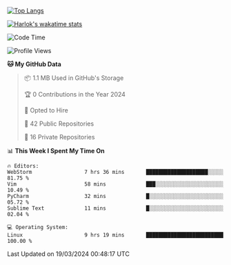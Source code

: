 [![Top Langs](https://github-readme-stats.vercel.app/api/top-langs/?username=remisiki&theme=dracula&layout=compact&hide=Jupyter%20Notebook,CSS,HTML&langs_count=10&exclude_repo=GMM-Demux-GUI)](https://github.com/anuraghazra/github-readme-stats)

[![Harlok's wakatime stats](https://github-readme-stats.vercel.app/api/wakatime?username=@remisiki&theme=dracula&layout=compact&langs_count=10&hide=other,html,css,text,json,markdown,jupyter)](https://github.com/anuraghazra/github-readme-stats)

<!--START_SECTION:waka-->
![Code Time](http://img.shields.io/badge/Code%20Time-699%20hrs%2056%20mins-blue)

![Profile Views](http://img.shields.io/badge/Profile%20Views-19-blue)

**🐱 My GitHub Data** 

> 📦 1.1 MB Used in GitHub's Storage 
 > 
> 🏆 0 Contributions in the Year 2024
 > 
> 💼 Opted to Hire
 > 
> 📜 42 Public Repositories 
 > 
> 🔑 16 Private Repositories 
 > 
📊 **This Week I Spent My Time On** 

```text
🔥 Editors: 
WebStorm                 7 hrs 36 mins       ████████████████████░░░░░   81.75 % 
Vim                      58 mins             ███░░░░░░░░░░░░░░░░░░░░░░   10.49 % 
PyCharm                  32 mins             █░░░░░░░░░░░░░░░░░░░░░░░░   05.72 % 
Sublime Text             11 mins             █░░░░░░░░░░░░░░░░░░░░░░░░   02.04 % 

💻 Operating System: 
Linux                    9 hrs 19 mins       █████████████████████████   100.00 % 
```


 Last Updated on 19/03/2024 00:48:17 UTC
<!--END_SECTION:waka-->
